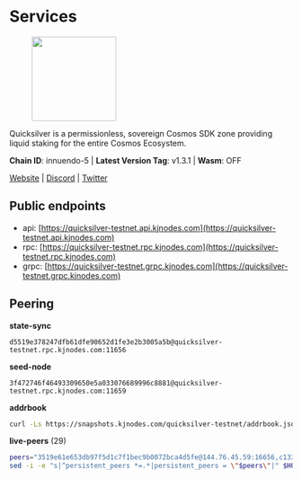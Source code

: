 # Services

<figure><img src="https://raw.githubusercontent.com/kj89/testnet_manuals/main/pingpub/logos/quicksilver.png" width="150" alt=""><figcaption></figcaption></figure>

Quicksilver is a permissionless, sovereign Cosmos SDK zone providing liquid staking for the entire Cosmos Ecosystem.

**Chain ID**: innuendo-5 | **Latest Version Tag**: v1.3.1 | **Wasm**: OFF

[Website](https://quicksilver.zone) | [Discord](https://discord.gg/quicksilverprotocol) | [Twitter](https://twitter.com/quicksilverzone)


## Public endpoints

* api: [https://quicksilver-testnet.api.kjnodes.com](https://quicksilver-testnet.api.kjnodes.com)
* rpc: [https://quicksilver-testnet.rpc.kjnodes.com](https://quicksilver-testnet.rpc.kjnodes.com)
* grpc: [https://quicksilver-testnet.grpc.kjnodes.com](https://quicksilver-testnet.grpc.kjnodes.com)

## Peering

**state-sync**

```text
d5519e378247dfb61dfe90652d1fe3e2b3005a5b@quicksilver-testnet.rpc.kjnodes.com:11656
```

**seed-node**

```text
3f472746f46493309650e5a033076689996c8881@quicksilver-testnet.rpc.kjnodes.com:11659
```

**addrbook**
```bash
curl -Ls https://snapshots.kjnodes.com/quicksilver-testnet/addrbook.json > $HOME/.quicksilverd/config/addrbook.json
```

**live-peers** (29)
```bash
peers="3519e61e653db97f5d1c7f1bec9b0072bca4d5fe@144.76.45.59:16656,c133c4c0c7034c8c345330f394984ad08092fc14@138.201.17.11:27656,78acdbabc08231765444b3143a222d433a5157e1@142.132.205.94:15651,af8cfa944802a9bd510fc3407950a15e8be86c31@213.239.217.52:30656,858ba6bc33a6d13fdd9ddad344d788dcf91cf565@142.132.151.99:15651,9e0604571aa20314c2261d70b7d8823414702715@51.159.141.209:26656,13564ca7ffcc8fa6bcc6d405c96fe8c724ec17da@88.99.213.25:11656,cfbf02b41e7fe78d51abfa93f342afd0687203c0@212.227.151.143:36656,e0f0703e9ce343c46e0ec01b19216715e817b358@65.109.85.170:28656,3c48a780b85d248e34e63eca5d44c624f93d09d5@135.181.59.162:11156,d5519e378247dfb61dfe90652d1fe3e2b3005a5b@65.109.68.190:11656,4c24df4acfbaaf22e5f6f3c4d11ecf02e8cc343f@195.3.220.48:26656,a637b94cb989909cc182623748ef179b0659f148@65.109.23.114:11156,74abcb5243d4ffc43de6ad1a288d8e50adcd467e@65.109.80.176:20656,5c2a752c9b1952dbed075c56c600c3a79b58c395@95.214.55.232:27026,521eabb3f5a0698476baf22c45aaef396399da10@135.181.183.93:24656,f7edad3ff5a85d039e7de12067c63064c5b42d63@46.4.121.72:11656,4ccdccd18a480f13af85aa798356c1bf856f5c20@88.208.57.200:11656,8099f8a7c95c1676982e1a23e8452f2b10b07415@65.108.78.107:22656,67224ac7f52eac4db6bb0a8de0bf8fbc5e7e0069@199.204.45.23:10656,25410bff2fb7312d24c11b1e990507e5e3aa40b7@135.125.5.31:48656,a37474c1f254cd4b16d924327a755c914e8e7d86@65.109.30.53:26656,41f7d7004cace7bd1760a5f980a86123700c8f1d@185.146.148.116:26656,a288baa951cbe92b253c01c3936d930af1d56424@5.161.142.236:26656,d40a714c11ea3040495246fa0ba8439fcff8a139@176.9.146.72:11656,22a393fe9174c29081ad8aeaf14ce01b9a79d8c6@159.203.28.113:26656,025e1a9ba7e536e1db47569b55081f7adf6d2f9e@95.217.83.28:26636,ee6bae1a6d4a1e07f1e4bc7963cabedc6b73426e@94.130.137.119:26656,d160a8908b44f2a44ce17e0be1f9056b58993b9c@65.21.139.170:21026"
sed -i -e "s|^persistent_peers *=.*|persistent_peers = \"$peers\"|" $HOME/.quicksilverd/config/config.toml
```
